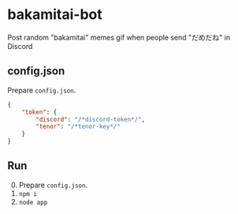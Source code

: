 # bakamitai-bot
Post random "bakamitai" memes gif when people send "だめだね" in Discord

## config.json

Prepare `config.json`.

```json
{
    "token": {
        "discord": "/*discord-token*/",
        "tenor": "/*tenor-key*/"
    }
}
```

## Run
0. Prepare `config.json`.
1. `npm i`
2. `node app`